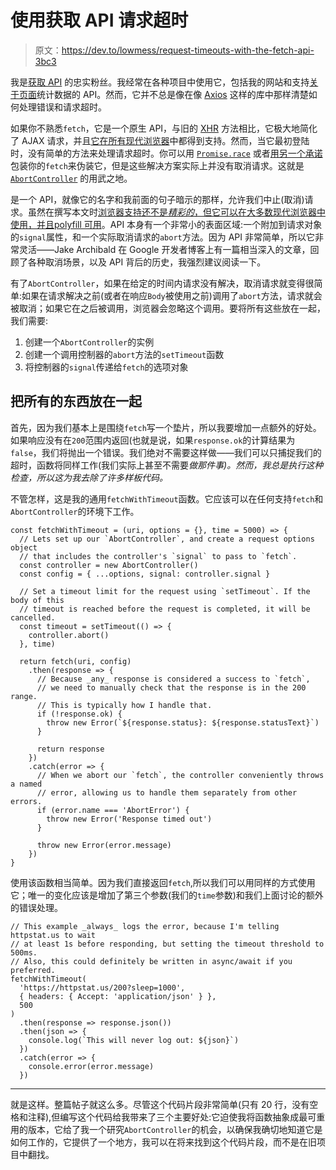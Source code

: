 # 使用获取 API 请求超时

> 原文：<https://dev.to/lowmess/request-timeouts-with-the-fetch-api-3bc3>

我是[获取 API](https://developer.mozilla.org/en-US/docs/Web/API/Fetch_API) 的忠实粉丝。我经常在各种项目中使用它，包括我的网站和支持[关于页面](https://www.lowmess.com/about/)统计数据的 API。然而，它并不总是像在像 [Axios](https://github.com/axios/axios) 这样的库中那样清楚如何处理错误和请求超时。

如果你不熟悉`fetch`，它是一个原生 API，与旧的 [XHR](https://developer.mozilla.org/en-US/docs/Web/API/XMLHTTPRequest) 方法相比，它极大地简化了 AJAX 请求，并且[它在所有现代浏览器](https://caniuse.com/#feat=fetch)中都得到支持。然而，当它最初登陆时，没有简单的方法来处理请求超时。你可以用 [`Promise.race`](https://developer.mozilla.org/en-US/docs/Web/JavaScript/Reference/Global_Objects/Promise/race) 或者[用另一个承诺](https://github.com/github/fetch/issues/175#issuecomment-216791333)包装你的`fetch`来伪装它，但是这些解决方案实际上并没有取消请求。这就是 [`AbortController`](https://developer.mozilla.org/en-US/docs/Web/API/AbortController) 的用武之地。

是一个 API，就像它的名字和我前面的句子暗示的那样，允许我们中止(取消)请求。虽然在撰写本文时[浏览器支持还不是*精彩的*，但它可以在大多数现代浏览器中使用，并且](https://caniuse.com/#feat=abortcontroller)[polyfill 可用](https://github.com/mo/abortcontroller-polyfill)。API 本身有一个非常小的表面区域:一个附加到请求对象的`signal`属性，和一个实际取消请求的`abort`方法。因为 API 非常简单，所以它非常灵活——Jake Archibald 在 Google 开发者博客上有一篇相当深入的文章，回顾了各种取消场景，以及 API 背后的历史，我强烈建议阅读一下。

有了`AbortController`，如果在给定的时间内请求没有解决，取消请求就变得很简单:如果在请求解决之前(或者在响应`Body`被使用之前)调用了`abort`方法，请求就会被取消；如果它在之后被调用，浏览器会忽略这个调用。要将所有这些放在一起，我们需要:

1.  创建一个`AbortController`的实例
2.  创建一个调用控制器的`abort`方法的`setTimeout`函数
3.  将控制器的`signal`传递给`fetch`的选项对象

## 把所有的东西放在一起

首先，因为我们基本上是围绕`fetch`写一个垫片，所以我要增加一点额外的好处。如果响应没有在`200`范围内返回(也就是说，如果`response.ok`的计算结果为`false`，我们将抛出一个错误。我们绝对不需要这样做——我们可以只捕捉我们的超时，函数将同样工作(我们实际上甚至不需要*做那件事)。然而，我总是执行这种检查，所以这为我去除了许多样板代码。*

不管怎样，这是我的通用`fetchWithTimeout`函数。它应该可以在任何支持`fetch`和`AbortController`的环境下工作。

```
const fetchWithTimeout = (uri, options = {}, time = 5000) => {
  // Lets set up our `AbortController`, and create a request options object
  // that includes the controller's `signal` to pass to `fetch`.
  const controller = new AbortController()
  const config = { ...options, signal: controller.signal }

  // Set a timeout limit for the request using `setTimeout`. If the body of this
  // timeout is reached before the request is completed, it will be cancelled.
  const timeout = setTimeout(() => {
    controller.abort()
  }, time)

  return fetch(uri, config)
    .then(response => {
      // Because _any_ response is considered a success to `fetch`,
      // we need to manually check that the response is in the 200 range.
      // This is typically how I handle that.
      if (!response.ok) {
        throw new Error(`${response.status}: ${response.statusText}`)
      }

      return response
    })
    .catch(error => {
      // When we abort our `fetch`, the controller conveniently throws a named
      // error, allowing us to handle them separately from other errors.
      if (error.name === 'AbortError') {
        throw new Error('Response timed out')
      }

      throw new Error(error.message)
    })
} 
```

使用该函数相当简单。因为我们直接返回`fetch`,所以我们可以用同样的方式使用它；唯一的变化应该是增加了第三个参数(我们的`time`参数)和我们上面讨论的额外的错误处理。

```
// This example _always_ logs the error, because I'm telling httpstat.us to wait
// at least 1s before responding, but setting the timeout threshold to 500ms.
// Also, this could definitely be written in async/await if you preferred.
fetchWithTimeout(
  'https://httpstat.us/200?sleep=1000',
  { headers: { Accept: 'application/json' } },
  500
)
  .then(response => response.json())
  .then(json => {
    console.log(`This will never log out: ${json}`)
  })
  .catch(error => {
    console.error(error.message)
  }) 
```

* * *

就是这样。整篇帖子就这么多。尽管这个代码片段非常简单(只有 20 行，没有空格和注释),但编写这个代码给我带来了三个主要好处:它迫使我将函数抽象成最可重用的版本，它给了我一个研究`AbortController`的机会，以确保我确切地知道它是如何工作的，它提供了一个地方，我可以在将来找到这个代码片段，而不是在旧项目中翻找。